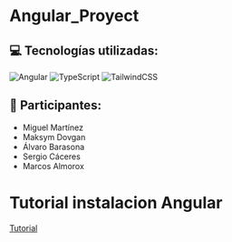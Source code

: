 # Angular_Proyect

## :computer: Tecnologías utilizadas:

![Angular](https://img.shields.io/badge/Angular-DD0031?style=for-the-badge&logo=angular&logoColor=white)
![TypeScript](https://img.shields.io/badge/TypeScript-007ACC?style=for-the-badge&logo=typescript&logoColor=white)
![TailwindCSS](https://img.shields.io/badge/TailwindCSS-38B2AC?style=for-the-badge&logo=tailwind-css&logoColor=white)

## :busts_in_silhouette: Participantes:

- Miguel Martínez
- Maksym Dovgan
- Álvaro Barasona
- Sergio Cáceres
- Marcos Almorox

# Tutorial instalacion Angular

[Tutorial](Instalar_Angular.md)







